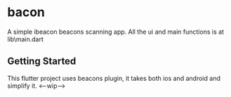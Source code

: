 # bacon

A simple ibeacon beacons scanning app. All the ui and main functions is at lib\main.dart

## Getting Started

This flutter project uses beacons plugin, it takes both ios and android and simplify it. 
<--wip-->

